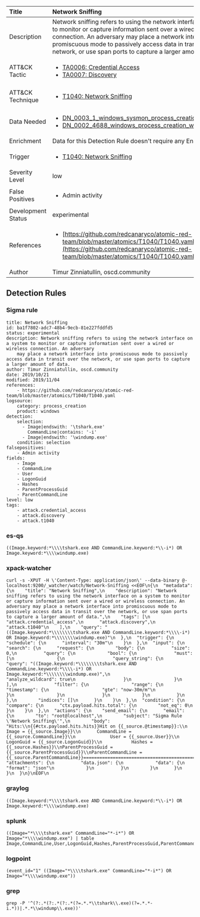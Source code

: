 | Title                | Network Sniffing                                                                                                                                                 |
|:---------------------|:------------------------------------------------------------------------------------------------------------------------------------------------------------|
| Description          | Network sniffing refers to using the network interface on a system to monitor or capture information sent over a wired or wireless connection. An adversary may place a network interface into promiscuous mode to passively access data in transit over the network, or use span ports to capture a larger amount of data.                                                                                                                                           |
| ATT&amp;CK Tactic    |  <ul><li>[TA0006: Credential Access](https://attack.mitre.org/tactics/TA0006)</li><li>[TA0007: Discovery](https://attack.mitre.org/tactics/TA0007)</li></ul>  |
| ATT&amp;CK Technique | <ul><li>[T1040: Network Sniffing](https://attack.mitre.org/techniques/T1040)</li></ul>  |
| Data Needed          | <ul><li>[DN_0003_1_windows_sysmon_process_creation](../Data_Needed/DN_0003_1_windows_sysmon_process_creation.md)</li><li>[DN_0002_4688_windows_process_creation_with_commandline](../Data_Needed/DN_0002_4688_windows_process_creation_with_commandline.md)</li></ul>  |
| Enrichment           |  Data for this Detection Rule doesn't require any Enrichments.  |
| Trigger              | <ul><li>[T1040: Network Sniffing](../Triggers/T1040.md)</li></ul>  |
| Severity Level       | low |
| False Positives      | <ul><li>Admin activity</li></ul>  |
| Development Status   | experimental |
| References           | <ul><li>[https://github.com/redcanaryco/atomic-red-team/blob/master/atomics/T1040/T1040.yaml](https://github.com/redcanaryco/atomic-red-team/blob/master/atomics/T1040/T1040.yaml)</li></ul>  |
| Author               | Timur Zinniatullin, oscd.community |


## Detection Rules

### Sigma rule

```
title: Network Sniffing
id: ba1f7802-adc7-48b4-9ecb-81e227fddfd5
status: experimental
description: Network sniffing refers to using the network interface on a system to monitor or capture information sent over a wired or wireless connection. An adversary
    may place a network interface into promiscuous mode to passively access data in transit over the network, or use span ports to capture a larger amount of data.
author: Timur Zinniatullin, oscd.community
date: 2019/10/21
modified: 2019/11/04
references:
    - https://github.com/redcanaryco/atomic-red-team/blob/master/atomics/T1040/T1040.yaml
logsource:
    category: process_creation
    product: windows
detection:
    selection:
      - Image|endswith: '\tshark.exe'
        CommandLine|contains: '-i'
      - Image|endswith: '\windump.exe'
    condition: selection
falsepositives:
    - Admin activity
fields:
    - Image
    - CommandLine
    - User
    - LogonGuid
    - Hashes
    - ParentProcessGuid
    - ParentCommandLine
level: low
tags:
    - attack.credential_access
    - attack.discovery
    - attack.t1040

```





### es-qs
    
```
((Image.keyword:*\\\\tshark.exe AND CommandLine.keyword:*\\-i*) OR Image.keyword:*\\\\windump.exe)
```


### xpack-watcher
    
```
curl -s -XPUT -H \'Content-Type: application/json\' --data-binary @- localhost:9200/_watcher/watch/Network-Sniffing <<EOF\n{\n  "metadata": {\n    "title": "Network Sniffing",\n    "description": "Network sniffing refers to using the network interface on a system to monitor or capture information sent over a wired or wireless connection. An adversary may place a network interface into promiscuous mode to passively access data in transit over the network, or use span ports to capture a larger amount of data.",\n    "tags": [\n      "attack.credential_access",\n      "attack.discovery",\n      "attack.t1040"\n    ],\n    "query": "((Image.keyword:*\\\\\\\\tshark.exe AND CommandLine.keyword:*\\\\-i*) OR Image.keyword:*\\\\\\\\windump.exe)"\n  },\n  "trigger": {\n    "schedule": {\n      "interval": "30m"\n    }\n  },\n  "input": {\n    "search": {\n      "request": {\n        "body": {\n          "size": 0,\n          "query": {\n            "bool": {\n              "must": [\n                {\n                  "query_string": {\n                    "query": "((Image.keyword:*\\\\\\\\tshark.exe AND CommandLine.keyword:*\\\\-i*) OR Image.keyword:*\\\\\\\\windump.exe)",\n                    "analyze_wildcard": true\n                  }\n                }\n              ],\n              "filter": {\n                "range": {\n                  "timestamp": {\n                    "gte": "now-30m/m"\n                  }\n                }\n              }\n            }\n          }\n        },\n        "indices": []\n      }\n    }\n  },\n  "condition": {\n    "compare": {\n      "ctx.payload.hits.total": {\n        "not_eq": 0\n      }\n    }\n  },\n  "actions": {\n    "send_email": {\n      "email": {\n        "to": "root@localhost",\n        "subject": "Sigma Rule \'Network Sniffing\'",\n        "body": "Hits:\\n{{#ctx.payload.hits.hits}}Hit on {{_source.@timestamp}}:\\n            Image = {{_source.Image}}\\n      CommandLine = {{_source.CommandLine}}\\n             User = {{_source.User}}\\n        LogonGuid = {{_source.LogonGuid}}\\n           Hashes = {{_source.Hashes}}\\nParentProcessGuid = {{_source.ParentProcessGuid}}\\nParentCommandLine = {{_source.ParentCommandLine}}================================================================================\\n{{/ctx.payload.hits.hits}}",\n        "attachments": {\n          "data.json": {\n            "data": {\n              "format": "json"\n            }\n          }\n        }\n      }\n    }\n  }\n}\nEOF\n
```


### graylog
    
```
((Image.keyword:*\\\\tshark.exe AND CommandLine.keyword:*\\-i*) OR Image.keyword:*\\\\windump.exe)
```


### splunk
    
```
((Image="*\\\\tshark.exe" CommandLine="*-i*") OR Image="*\\\\windump.exe") | table Image,CommandLine,User,LogonGuid,Hashes,ParentProcessGuid,ParentCommandLine
```


### logpoint
    
```
(event_id="1" ((Image="*\\\\tshark.exe" CommandLine="*-i*") OR Image="*\\\\windump.exe"))
```


### grep
    
```
grep -P '^(?:.*(?:.*(?:.*(?=.*.*\\tshark\\.exe)(?=.*.*-i.*))|.*.*\\windump\\.exe))'
```



